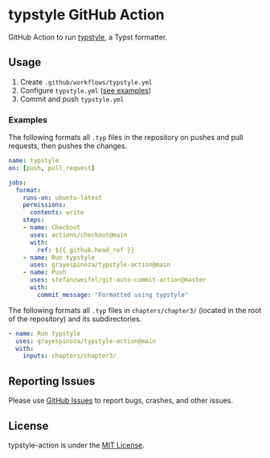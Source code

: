 # typstyle GitHub Action
GitHub Action to run [typstyle](https://github.com/Enter-tainer/typstyle), a Typst formatter.

## Usage
1. Create `.github/workflows/typstyle.yml`
2. Configure `typstyle.yml` ([see examples](#examples))
3. Commit and push `typstyle.yml`

### Examples
The following formats all `.typ` files in the repository on pushes and pull requests, then pushes the changes.
```yml
name: typstyle
on: [push, pull_request]

jobs:
  format:
    runs-on: ubuntu-latest
    permissions:
      contents: write
    steps:
    - name: Checkout
      uses: actions/checkout@main
      with:
        ref: ${{ github.head_ref }}
    - name: Run typstyle
      uses: grayespinoza/typstyle-action@main
    - name: Push
      uses: stefanzweifel/git-auto-commit-action@master
      with:
        commit_message: "Formatted using typstyle"
```
The following formats all `.typ` files in `chapters/chapter3/` (located in the root of the repository) and its subdirectories.
```yml
- name: Run typstyle
  uses: grayespinoza/typstyle-action@main
  with:
    inputs: chapters/chapter3/
```

## Reporting Issues
Please use [GitHub Issues](https://github.com/grayespinoza/typstyle-action/issues) to report bugs, crashes, and other issues.

## License
typstyle-action is under the [MIT License](https://github.com/grayespinoza/typstyle-action/blob/main/LICENSE).
